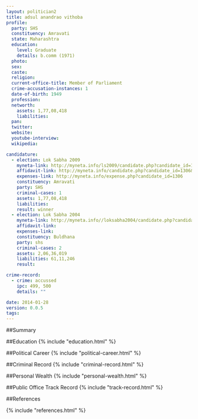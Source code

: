 ```yaml
---
layout: politician2
title: adsul anandrao vithoba
profile: 
  party: SHS
  constituency: Amravati
  state: Maharashtra
  education: 
    level: Graduate
    details: b.comm (1971)
  photo: 
  sex: 
  caste: 
  religion: 
  current-office-title: Member of Parliament
  crime-accusation-instances: 1
  date-of-birth: 1949
  profession: 
  networth: 
    assets: 1,77,08,418
    liabilities: 
  pan: 
  twitter: 
  website: 
  youtube-interview: 
  wikipedia: 

candidature: 
  - election: Lok Sabha 2009
    myneta-link: http://myneta.info/ls2009/candidate.php?candidate_id=1306
    affidavit-link: http://myneta.info/candidate.php?candidate_id=1306&scan=original
    expenses-link: http://myneta.info/expense.php?candidate_id=1306
    constituency: Amravati 
    party: SHS
    criminal-cases: 1
    assets: 1,77,08,418
    liabilities: 
    result: winner 
  - election: Lok Sabha 2004
    myneta-link: http://myneta.info//loksabha2004/candidate.php?candidate_id=2341
    affidavit-link: 
    expenses-link: 
    constituency: Buldhana 
    party: shs
    criminal-cases: 2
    assets: 2,06,36,019
    liabilities: 61,11,246
    result:  

crime-record: 
  - crime: accussed
    ipc: 499, 500
    details: "" 

date: 2014-01-28
version: 0.0.5
tags: 
---
```

##Summary


##Education
{% include "education.html" %}


##Political Career
{% include "political-career.html" %}


##Criminal Record
{% include "criminal-record.html" %}


##Personal Wealth
{% include "personal-wealth.html" %}


##Public Office Track Record
{% include "track-record.html" %}


##References


{% include "references.html" %}